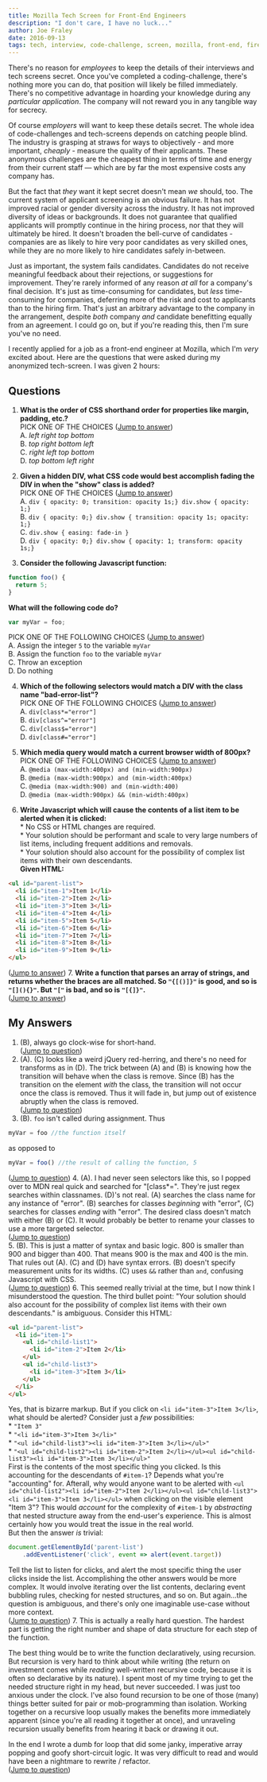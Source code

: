 ```yaml
---
title: Mozilla Tech Screen for Front-End Engineers
description: "I don't care, I have no luck..."
author: Joe Fraley
date: 2016-09-13
tags: tech, interview, code-challenge, screen, mozilla, front-end, firefox
---
```

There's no reason for *employees* to keep the details of their interviews and tech screens secret. Once you've completed a coding-challenge, there's nothing more you can do, that position will likely be filled immediately. There's no competitive advantage in hoarding your knowledge during any *particular application*. The company will not reward you in any tangible way for secrecy.

Of course *employers* will want to keep these details secret. The whole idea of code-challenges and tech-screens depends on catching people blind. The industry is grasping at straws for ways to objectively - and more important, *cheaply* - measure the quality of their applicants. These anonymous challenges are the cheapest thing in terms of time and energy from their current staff — which are by far the most expensive costs any company has.

But the fact that *they* want it kept secret doesn't mean *we* should, too. The current system of applicant screening is an obvious failure. It has not improved racial or gender diversity across the industry. It has not improved diversity of ideas or backgrounds. It does not guarantee that qualified applicants will promptly continue in the hiring process, nor that they will ultimately be hired. It doesn't broaden the bell-curve of candidates - companies are as likely to hire very poor candidates as very skilled ones, while they are no more likely to hire candidates safely in-between.

Just as important, the system fails candidates. Candidates do not receive meaningful feedback about their rejections, or suggestions for improvement. They're rarely informed of any reason *at all* for a company's final decision. It's just as time-consuming for candidates, but *less* time-consuming for companies, deferring more of the risk and cost to applicants than to the hiring firm. That's just an arbitrary advantage to the company in the arrangement, despite *both* company *and* candidate benefitting equally from an agreement. I could go on, but if you're reading this, then I'm sure you've no need.

I recently applied for a job as a front-end engineer at Mozilla, which I'm *very* excited about. Here are the questions that were asked during my anonymized tech-screen. I was given 2 hours:

## Questions
1. <a name="q1"></a>**What is the order of CSS shorthand order for properties like margin, padding, etc.?**  
PICK ONE OF THE CHOICES ([Jump to answer](#a1))  
  A. *left right top bottom*  
  B. *top right bottom left*  
  C. *right left top bottom*  
  D. *top bottom left right*  

2. <a name="q2"></a>**Given a hidden DIV, what CSS code would best accomplish fading the DIV in when the "show" class is added?**  
PICK ONE OF THE CHOICES ([Jump to answer](#a2))  
A. `div { opacity: 0; transition: opacity 1s;} div.show { opacity: 1;}`  
B. `div { opacity: 0;} div.show { transition: opacity 1s; opacity: 1;}`  
C. `div.show { easing: fade-in }`  
D. `div { opacity: 0;} div.show { opacity: 1; transform: opacity 1s;}`  

3. <a name="q3"></a>**Consider the following Javascript function:**
```javascript
function foo() {
  return 5;
}
```
**What will the following code do?**
```javascript
var myVar = foo;
```
PICK ONE OF THE FOLLOWING CHOICES ([Jump to answer](#a3))  
A. Assign the integer `5` to the variable `myVar`  
B. Assign the function `foo` to the variable `myVar`  
C. Throw an exception  
D. Do nothing  

4. <a name="q4"></a>**Which of the following selectors would match a DIV with the class name "bad-error-list"?**  
PICK ONE OF THE FOLLOWING CHOICES ([Jump to answer](#a4))  
A. `div[class*="error"]`  
B. `div[class^="error"]`  
C. `div[class$="error"]`  
D. `div[class#="error"]`  

5. <a name="q5"></a>**Which media query would match a current browser width of 800px?**  
PICK ONE OF THE FOLLOWING CHOICES ([Jump to answer](#a5))  
A. `@media (max-width:400px) and (min-width:900px)`  
B. `@media (max-width:900px) and (min-width:400px)`  
C. `@media (max-width:900) and (min-width:400)`  
D. `@media (max-width:900px) && (min-width:400px)`  

6. <a name="q6"></a>**Write Javascript which will cause the contents of a list item to be alerted when it is clicked:**  
  \* No CSS or HTML changes are required.  
  \* Your solution should be performant and scale to very large numbers of list items, including frequent additions and removals.  
  \* Your solution should also account for the possibility of complex list items with their own descendants.  
**Given HTML:**
```html
<ul id="parent-list">
  <li id="item-1">Item 1</li>
  <li id="item-2">Item 2</li>
  <li id="item-3">Item 3</li>
  <li id="item-4">Item 4</li>
  <li id="item-5">Item 5</li>
  <li id="item-6">Item 6</li>
  <li id="item-7">Item 7</li>
  <li id="item-8">Item 8</li>
  <li id="item-9">Item 9</li>
</ul>
```  
([Jump to answer](#a6))
7. <a name="q7"></a>**Write a function that parses an array of strings, and returns whether the braces are all matched. So `"{[()]}"` is good, and so is `"[](){}"`. But `"["` is bad, and so is `"[{]}"`.**  
([Jump to answer](#a7))

## My Answers
1. <a name="a1">(B), always go clock-wise for short-hand.</a>  
([Jump to question](#q1))
2. <a name="a2">(A)</a>. (C) looks like a weird jQuery red-herring, and there's no need for transforms as in (D). The trick between (A) and (B) is knowing how the transition will behave when the class is remove. Since (B) has the transition on the element *with* the class, the transition will not occur once the class is removed. Thus it will fade in, but jump out of existence abruptly when the class is removed.  
([Jump to question](#q2))
3. <a name="a3">(B)</a>. `foo` isn't called during assignment. Thus
```javascript
myVar = foo //the function itself
```
as opposed to
```javascript
myVar = foo() //the result of calling the function, 5
```
([Jump to question](#q3))
4. <a name="a4">(A)</a>. I had never seen selectors like this, so I popped over to MDN real quick and searched for "[class*=". They're just regex searches within classnames. (D)'s not real. (A) searches the class name for any instance of "error". (B) searches for classes *beginning* with "error", (C) searches for classes *ending* with "error". The desired class doesn't match with either (B) or (C). It would probably be better to rename your classes to use a more targeted selector.  
([Jump to question](#q4))  
5. <a name="a5">(B)</a>. This is just a matter of syntax and basic logic. 800 is smaller than 900 and bigger than 400. That means 900 is the max and 400 is the min. That rules out (A). (C) and (D) have syntax errors. (B) doesn't specify measurement units for its widths. (C) uses `&&` rather than `and`, confusing Javascript with CSS.  
([Jump to question](#q5))
6. This seemed really trivial at the time, but I now think I misunderstood the question. The third bullet point: "Your solution should also account for the possibility of complex list items with their own descendants." is ambiguous. Consider this HTML:
```html
<ul id="parent-list">
  <li id="item-1">
    <ul id="child-list1">
      <li id="item-2">Item 2</li>
    </ul>
    <ul id="child-list3">
      <li id="item-3">Item 3</li>
    </ul>
  </li>
</ul>
```
Yes, that is bizarre markup. But if you click on `<li id="item-3">Item 3</li>`, what should be alerted?
Consider just a *few* possibilities:  
  \* `"Item 3"`  
  \* `"<li id="item-3">Item 3</li>"`  
  \* `"<ul id="child-list3"><li id="item-3">Item 3</li></ul>"`  
  \* `"<ul id="child-list2"><li id="item-2">Item 2</li></ul><ul id="child-list3"><li id="item-3">Item 3</li></ul>"`  
First is the contents of the most specific thing you clicked. Is this accounting for the descendants of `#item-1`? Depends what you're "accounting" for. Afterall, why would anyone want to be alerted with `<ul id="child-list2"><li id="item-2">Item 2</li></ul><ul id="child-list3"><li id="item-3">Item 3</li></ul>` when clicking on the visible element "Item 3"? This would *account* for the complexity of `#item-1` by *abstracting* that nested structure away from the end-user's experience. This is almost certainly how you would treat the issue in the real world.  
<a name="a6">But then the answer *is* trivial:</a>  
```javascript
document.getElementById('parent-list')
    .addEventListener('click', event => alert(event.target))
```
Tell the list to listen for clicks, and alert the most specific thing the user clicks inside the list. Accomplishing the other answers would be more complex. It would involve iterating over the list contents, declaring event bubbling rules, checking for nested structures, and so on. But again...the question is ambiguous, and there's only one imaginable use-case without more context.  
([Jump to question](#q6))
7. This is actually a really hard question. The hardest part is getting the right number and shape of data structure for each step of the function.

The best thing would be to write the function declaratively, using recursion. But recursion is very hard to think about while writing (the return on investment comes while *reading* well-written recursive code, because it is often so declarative by its nature). I spent most of my time trying to get the needed structure right in my head, but never succeeded. I was just too anxious under the clock. I've also found recursion to be one of those (many) things better suited for pair or mob-programming than isolation. Working together on a recursive loop usually makes the benefits more immediately apparent (since you're all reading it together at once), and unraveling recursion usually benefits from hearing it back or drawing it out.

<a name="a7">In the end I wrote a dumb for loop that did some janky, imperative array popping and goofy short-circuit logic.</a> It was very difficult to read and would have been a nightmare to rewrite / refactor.   
([Jump to question](#q7))
